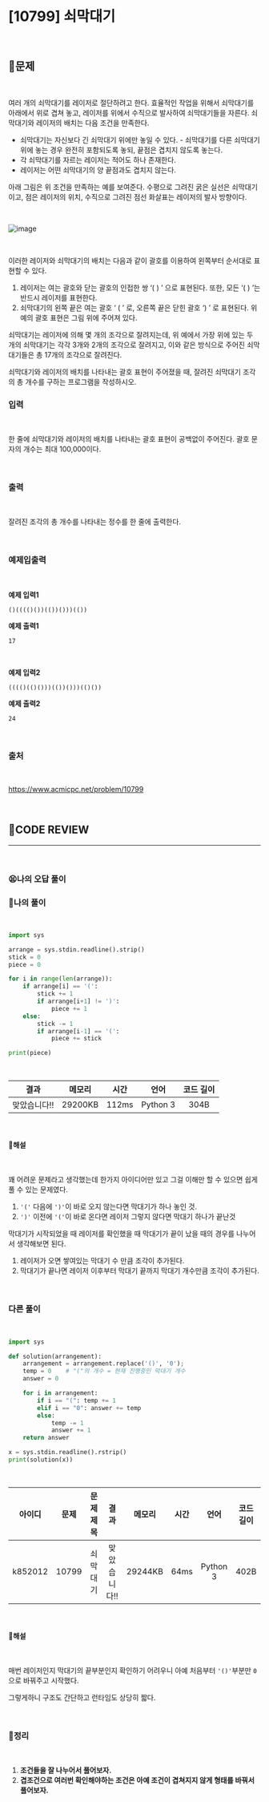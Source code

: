 # [10799] 쇠막대기

<br/>

## **📝문제**

<br/>

여러 개의 쇠막대기를 레이저로 절단하려고 한다. 효율적인 작업을 위해서 쇠막대기를 아래에서 위로 겹쳐 놓고, 레이저를 위에서 수직으로 발사하여 쇠막대기들을 자른다. 쇠막대기와 레이저의 배치는 다음 조건을 만족한다.

- 쇠막대기는 자신보다 긴 쇠막대기 위에만 놓일 수 있다. - 쇠막대기를 다른 쇠막대기 위에 놓는 경우 완전히 포함되도록 놓되, 끝점은 겹치지 않도록 놓는다.
- 각 쇠막대기를 자르는 레이저는 적어도 하나 존재한다.
- 레이저는 어떤 쇠막대기의 양 끝점과도 겹치지 않는다. 

아래 그림은 위 조건을 만족하는 예를 보여준다. 수평으로 그려진 굵은 실선은 쇠막대기이고, 점은 레이저의 위치, 수직으로 그려진 점선 화살표는 레이저의 발사 방향이다.

<br/>

![image](https://onlinejudgeimages.s3-ap-northeast-1.amazonaws.com/problem/10799/1.png)

<br/>

이러한 레이저와 쇠막대기의 배치는 다음과 같이 괄호를 이용하여 왼쪽부터 순서대로 표현할 수 있다.

1. 레이저는 여는 괄호와 닫는 괄호의 인접한 쌍 ‘( ) ’ 으로 표현된다. 또한, 모든 ‘( ) ’는 반드시 레이저를 표현한다.
2. 쇠막대기의 왼쪽 끝은 여는 괄호 ‘ ( ’ 로, 오른쪽 끝은 닫힌 괄호 ‘) ’ 로 표현된다. 
위 예의 괄호 표현은 그림 위에 주어져 있다.

쇠막대기는 레이저에 의해 몇 개의 조각으로 잘려지는데, 위 예에서 가장 위에 있는 두 개의 쇠막대기는 각각 3개와 2개의 조각으로 잘려지고, 이와 같은 방식으로 주어진 쇠막대기들은 총 17개의 조각으로 잘려진다. 

쇠막대기와 레이저의 배치를 나타내는 괄호 표현이 주어졌을 때, 잘려진 쇠막대기 조각의 총 개수를 구하는 프로그램을 작성하시오.

### **입력**

<br/>

한 줄에 쇠막대기와 레이저의 배치를 나타내는 괄호 표현이 공백없이 주어진다. 괄호 문자의 개수는 최대 100,000이다. 

<br/>

### **출력**

<br/>

잘려진 조각의 총 개수를 나타내는 정수를 한 줄에 출력한다.

<br/>

### **예제입출력**

<br/>

**예제 입력1**

```
()(((()())(())()))(())
```

**예제 출력1**

```
17
```

<br/>

**예제 입력2**

```
(((()(()()))(())()))(()())
```

**예제 출력2**

```
24
```

<br/>

### **출처**

<br/>

https://www.acmicpc.net/problem/10799

<br/>

## **🧐CODE REVIEW**
***

<br/>

### **😫나의 오답 풀이**
### **🧾나의 풀이**

<br/>

```python
import sys

arrange = sys.stdin.readline().strip()
stick = 0
piece = 0

for i in range(len(arrange)):
    if arrange[i] == '(':
        stick += 1
        if arrange[i+1] != ')':
            piece += 1
    else:
        stick -= 1
        if arrange[i-1] == '(':
            piece += stick

print(piece)
```

<br/>

결과	| 메모리 |	시간 |	언어 |	코드 길이 
:----:|:-----:|:-----:|:-----:|:--------:
맞았습니다!! | 29200KB | 112ms | Python 3 |	304B

<br/>

#### **📝해설**

<br/>

꽤 어려운 문제라고 생각했는데 한가지 아이디어만 있고 그걸 이해만 할 수 있으면 쉽게 풀 수 있는 문제였다.

1. `'('` 다음에 `')'`이 바로 오지 않는다면 막대기가 하나 놓인 것.
2. `')'` 이전에 `'('`이 바로 온다면 레이저 그렇지 않다면 막대기 하나가 끝난것

막대기가 시작되었을 때 레이저를 확인했을 때 막대기가 끝이 났을 때의 경우를 나누어서 생각해보면 된다.

1. 레이저가 오면 쌓여있는 막대기 수 만큼 조각이 추가된다.
2. 막대기가 끝나면 레이저 이후부터 막대기 끝까지 막대기 개수만큼 조각이 추가된다.

<br/>

### **다른 풀이**

<br/>

```python
import sys

def solution(arrangement):
    arrangement = arrangement.replace('()', '0');
    temp = 0    # "("의 개수 = 현재 진행중인 막대기 개수
    answer = 0

    for i in arrangement:
        if i == "(": temp += 1
        elif i == "0": answer += temp
        else:
            temp -= 1
            answer += 1
    return answer

x = sys.stdin.readline().rstrip()
print(solution(x))
```

<br/>

아이디 |	문제	| 문제 제목 |	결과	| 메모리 |	시간 |	언어 |	코드 길이 
:-----:|:-----:|:---------:|:-----:|:-----:|:-----:|:----:|:--------:
k852012 | 10799 | 쇠막대기 |	맞았습니다!! | 29244KB |	64ms | Python 3 | 402B

<br/>

#### **📝해설**

<br/>

매번 레이저인지 막대기의 끝부분인지 확인하기 어려우니 아예 처음부터 `'()'`부분만 `0`으로 바꿔주고 시작했다.

그렇게하니 구조도 간단하고 런타임도 상당히 짧다.

<br/>

### **🔖정리**

<br/>

1. **조건들을 잘 나누어서 풀어보자.**
2. **겹조건으로 여러번 확인해야하는 조건은 아예 조건이 겹쳐지지 않게 형태를 바꿔서 풀어보자.**

<br/>